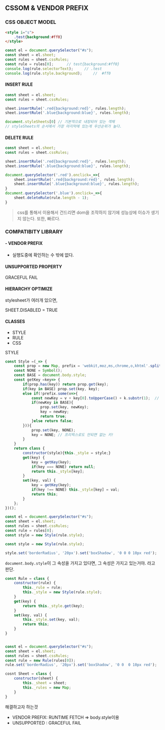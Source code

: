 ## CSSOM & VENDOR PREFIX

### CSS OBJECT MODEL

````html
<style i="s">
    .test{background:#ff0}
</style>
````

```javascript
const el = document.querySelector("#s");
const sheet = el.sheet;
const rules = sheet.cssRules;
const rule = rules[0];		// test{background:#ff0}
console.log(rule.selectorText);		// .test
console.log(rule.style.background);		//	#ff0
```



#### INSERT RULE

````javascript
const sheet = el.sheet;
const rules = sheet.cssRules;

sheet.insertRule('.red{background:red}', rules.length);
sheet.insertRule('.blue{background:blue}', rules.length); 
````



```javascript
document.styleSheets[0] // 기본적으로 내장되어 있는 객체 
// styleSheets의 순서에서 가장 마지막에 있는게 우선순위가 높다.
```



#### DELETE RULE

````javascript
const sheet = el.sheet;
const rules = sheet.cssRules;

sheet.insertRule('.red{background:red}', rules.length);
sheet.insertRule('.blue{background:blue}', rules.length); 

document.querySelector('.red').onclick=_=>{
    sheet.insertRule('.red{background:red}', rules.length);
    sheet.insertRule('.blue{background:blue}', rules.length);
}
document.querySelector('.blue').onclick=_=>{
    sheet.deleteRule(rule.length - 1);
}
````



> css를 통해서 이용해서 건드리면 dom을 조작하지 않기에 성능상에 이슈가 생기지 않는다.  또한, 빠르다.



### COMPATIBITY LIBRARY

#### - VENDOR PREFIX

- 실행도중에 확인하는 수 밖에 없다.

#### UNSUPPORTED PROPERTY

GRACEFUL FAIL

#### HIERARCHY OPTIMIZE

stylesheet가 여러개 있으면, 

SHEET.DISABLED = TRUE



#### CLASSES

- STYLE
- RULE
- CSS



STYLE

````javascript
const Style =(_=> {
    const prop = new Map, prefix = 'webkit,moz,ms,chrome,o,khtml'.split(',');
    const NONE = Symbol();
    const BASE = document.body.style;
    const getKey =key=> {
        if(prop.has(key)) return prop.get(key);
        if(key in BASE) prop.set(key, key);
        else if(!prefix.some(v=>{
            const newKey = v + key[0].toUpperCase() + k.substr(1);	// webkitBackground
            if(newKey in BASE){
                prop.set(key, newKey);
                key = newKey;
                return true;
            }else return false;
        })){
            prop.set(key, NONE);
            key = NONE; // 프리픽스로도 안되면 없는 키!
        }
    }
    return class {
        constructor(style){this._style = style;}
        get(key) {
            key = getKey(key);
            if(key === NONE) return null;
            return this._style[key];
        }
        set(key, val) {
            key = getKey(key);
            if(key !== NONE) this._style[key] = val;
            return this;
        }
    };
})();

const el = document.querySelector("#s");
const sheet = el.sheet;
const rules = sheet.cssRules;
const rule = rules[0];
const style = new Style(rule.style);

const style = new Style(rule.style);

style.set('borderRadius', '20px').set('boxShadow', '0 0 0 10px red');
````

`document.body.style`이 그 속성을 가지고 있다면, 그 속성은 가지고 있는거야. 라고 판단.



```javascript
const Rule = class {
    constructor(rule) {
        this._rule = rule;
        this._style = new Style(rule.style);
    }
    get(key) {
        return this._style.get(key);
    }
    set(key, val) {
        this._style.set(key, val);
        return this;
    }
}


const el = document.querySelector("#s");
const sheet = el.sheet;
const rules = sheet.cssRules;
const rule = new Rule(rules[0]);
rule.set('borderRadius', '20px').set('boxShadow', '0 0  0 10px red');

```



````javascript
cosnt Sheet = class {
    constructor(sheet) {
        this._sheet = sheet;
        this._rules = new Map;
    }
}
````



해결하고자 하는것

- VENDOR PREFIX: RUNTIME FETCH => body.style이용
- UNSUPPORTED : GRACEFUL FAIL



